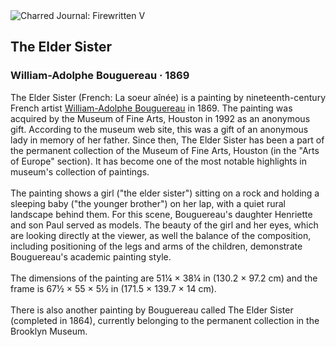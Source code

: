 <div class="artwork-of-the-day">
  <div class="container">
    <div class="img-wrapper">
      <img
        src="https://uploads5.wikiart.org/images/william-adolphe-bouguereau/the-elder-sister.jpg!Large.jpg"
        alt="Charred Journal: Firewritten V" />
    </div>
    <div class="artwork-detail">
      <div class="artwork-origin"> 
        <h2 class="artwork-name">The Elder Sister</h2>
        <h3 class="artist">
          William-Adolphe Bouguereau
                    ·  1869
        </h3>
      </div>
      <p class="description">
        <span class="artwork-description-text ng-binding" ng-bind-html="viewModel.ArtworkOfTheDay.Description | unsafe">The Elder Sister (French: La soeur aînée) is a painting by nineteenth-century French artist <a target="_blank" href="/en/william-adolphe-bouguereau">William-Adolphe Bouguereau</a> in 1869. The painting was acquired by the Museum of Fine Arts, Houston in 1992 as an anonymous gift. According to the museum web site, this was a gift of an anonymous lady in memory of her father. Since then, The Elder Sister has been a part of the permanent collection of the Museum of Fine Arts, Houston (in the "Arts of Europe" section). It has become one of the most notable highlights in museum's collection of paintings.
<br>
<br>The painting shows a girl ("the elder sister") sitting on a rock and holding a sleeping baby ("the younger brother") on her lap, with a quiet rural landscape behind them. For this scene, Bouguereau's daughter Henriette and son Paul served as models. The beauty of the girl and her eyes, which are looking directly at the viewer, as well the balance of the composition, including positioning of the legs and arms of the children, demonstrate Bouguereau's academic painting style.
<br>
<br>The dimensions of the painting are 51¼ × 38¼ in (130.2 × 97.2&nbsp;cm) and the frame is 67½ × 55 × 5½ in (171.5 × 139.7 × 14&nbsp;cm).
<br>
<br>There is also another painting by Bouguereau called The Elder Sister (completed in 1864), currently belonging to the permanent collection in the Brooklyn Museum.</span>
                        <div class="text-shadow-container" ng-show="showShadow" style=""></div>
      </p>
    </div>
  </div>

</div>
